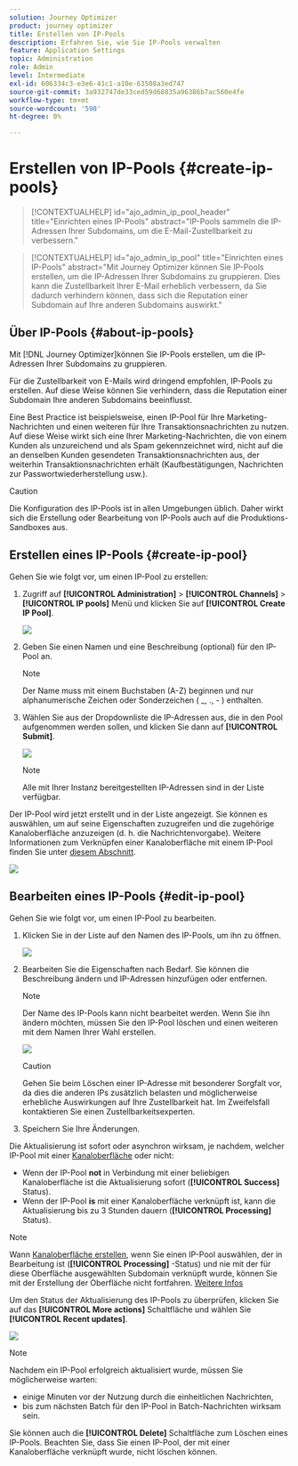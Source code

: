 ```yaml
---
solution: Journey Optimizer
product: journey optimizer
title: Erstellen von IP-Pools
description: Erfahren Sie, wie Sie IP-Pools verwalten
feature: Application Settings
topic: Administration
role: Admin
level: Intermediate
exl-id: 606334c3-e3e6-41c1-a10e-63508a3ed747
source-git-commit: 3a932747de33ced59d68835a96386b7ac560e4fe
workflow-type: tm+mt
source-wordcount: '598'
ht-degree: 0%

---
```


# Erstellen von IP-Pools {#create-ip-pools}

>[!CONTEXTUALHELP]
>id="ajo_admin_ip_pool_header"
>title="Einrichten eines IP-Pools"
>abstract="IP-Pools sammeln die IP-Adressen Ihrer Subdomains, um die E-Mail-Zustellbarkeit zu verbessern."

>[!CONTEXTUALHELP]
>id="ajo_admin_ip_pool"
>title="Einrichten eines IP-Pools"
>abstract="Mit Journey Optimizer können Sie IP-Pools erstellen, um die IP-Adressen Ihrer Subdomains zu gruppieren. Dies kann die Zustellbarkeit Ihrer E-Mail erheblich verbessern, da Sie dadurch verhindern können, dass sich die Reputation einer Subdomain auf Ihre anderen Subdomains auswirkt."

## Über IP-Pools {#about-ip-pools}

Mit [!DNL Journey Optimizer]können Sie IP-Pools erstellen, um die IP-Adressen Ihrer Subdomains zu gruppieren.

Für die Zustellbarkeit von E-Mails wird dringend empfohlen, IP-Pools zu erstellen. Auf diese Weise können Sie verhindern, dass die Reputation einer Subdomain Ihre anderen Subdomains beeinflusst.

Eine Best Practice ist beispielsweise, einen IP-Pool für Ihre Marketing-Nachrichten und einen weiteren für Ihre Transaktionsnachrichten zu nutzen. Auf diese Weise wirkt sich eine Ihrer Marketing-Nachrichten, die von einem Kunden als unzureichend und als Spam gekennzeichnet wird, nicht auf die an denselben Kunden gesendeten Transaktionsnachrichten aus, der weiterhin Transaktionsnachrichten erhält (Kaufbestätigungen, Nachrichten zur Passwortwiederherstellung usw.).

>[!CAUTION]
>
>Die Konfiguration des IP-Pools ist in allen Umgebungen üblich. Daher wirkt sich die Erstellung oder Bearbeitung von IP-Pools auch auf die Produktions-Sandboxes aus.

## Erstellen eines IP-Pools {#create-ip-pool}

Gehen Sie wie folgt vor, um einen IP-Pool zu erstellen:

1. Zugriff auf **[!UICONTROL Administration]** > **[!UICONTROL Channels]** > **[!UICONTROL IP pools]** Menü und klicken Sie auf **[!UICONTROL Create IP Pool]**.

   ![](assets/ip-pool-create.png)

1. Geben Sie einen Namen und eine Beschreibung (optional) für den IP-Pool an.

   >[!NOTE]
   >
   >Der Name muss mit einem Buchstaben (A-Z) beginnen und nur alphanumerische Zeichen oder Sonderzeichen ( _, ., - ) enthalten.

1. Wählen Sie aus der Dropdownliste die IP-Adressen aus, die in den Pool aufgenommen werden sollen, und klicken Sie dann auf **[!UICONTROL Submit]**.

   ![](assets/ip-pool-config.png)

   >[!NOTE]
   >
   >Alle mit Ihrer Instanz bereitgestellten IP-Adressen sind in der Liste verfügbar.

Der IP-Pool wird jetzt erstellt und in der Liste angezeigt. Sie können es auswählen, um auf seine Eigenschaften zuzugreifen und die zugehörige Kanaloberfläche anzuzeigen (d. h. die Nachrichtenvorgabe). Weitere Informationen zum Verknüpfen einer Kanaloberfläche mit einem IP-Pool finden Sie unter [diesem Abschnitt](channel-surfaces.md).

![](assets/ip-pool-created.png)

## Bearbeiten eines IP-Pools {#edit-ip-pool}

Gehen Sie wie folgt vor, um einen IP-Pool zu bearbeiten.

1. Klicken Sie in der Liste auf den Namen des IP-Pools, um ihn zu öffnen.

   ![](assets/ip-pool-list.png)

1. Bearbeiten Sie die Eigenschaften nach Bedarf. Sie können die Beschreibung ändern und IP-Adressen hinzufügen oder entfernen.

   >[!NOTE]
   >
   >Der Name des IP-Pools kann nicht bearbeitet werden. Wenn Sie ihn ändern möchten, müssen Sie den IP-Pool löschen und einen weiteren mit dem Namen Ihrer Wahl erstellen.

   ![](assets/ip-pool-edit.png)

   >[!CAUTION]
   >
   >Gehen Sie beim Löschen einer IP-Adresse mit besonderer Sorgfalt vor, da dies die anderen IPs zusätzlich belasten und möglicherweise erhebliche Auswirkungen auf Ihre Zustellbarkeit hat. Im Zweifelsfall kontaktieren Sie einen Zustellbarkeitsexperten.

1. Speichern Sie Ihre Änderungen.

Die Aktualisierung ist sofort oder asynchron wirksam, je nachdem, welcher IP-Pool mit einer [Kanaloberfläche](channel-surfaces.md) oder nicht:

* Wenn der IP-Pool **not** in Verbindung mit einer beliebigen Kanaloberfläche ist die Aktualisierung sofort (**[!UICONTROL Success]** Status).
* Wenn der IP-Pool **is** mit einer Kanaloberfläche verknüpft ist, kann die Aktualisierung bis zu 3 Stunden dauern (**[!UICONTROL Processing]** Status).

>[!NOTE]
>
>Wann [Kanaloberfläche erstellen](channel-surfaces.md#create-channel-surface), wenn Sie einen IP-Pool auswählen, der in Bearbeitung ist (**[!UICONTROL Processing]** -Status) und nie mit der für diese Oberfläche ausgewählten Subdomain verknüpft wurde, können Sie mit der Erstellung der Oberfläche nicht fortfahren. [Weitere Infos](channel-surfaces.md#subdomains-and-ip-pools)

Um den Status der Aktualisierung des IP-Pools zu überprüfen, klicken Sie auf das **[!UICONTROL More actions]** Schaltfläche und wählen Sie **[!UICONTROL Recent updates]**.

![](assets/ip-pool-recent-update.png)

>[!NOTE]
>
>Nachdem ein IP-Pool erfolgreich aktualisiert wurde, müssen Sie möglicherweise warten:
>* einige Minuten vor der Nutzung durch die einheitlichen Nachrichten,
>* bis zum nächsten Batch für den IP-Pool in Batch-Nachrichten wirksam sein.


Sie können auch die **[!UICONTROL Delete]** Schaltfläche zum Löschen eines IP-Pools. Beachten Sie, dass Sie einen IP-Pool, der mit einer Kanaloberfläche verknüpft wurde, nicht löschen können.

